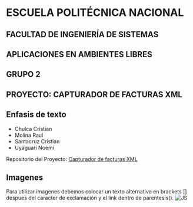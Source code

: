 # ESCUELA POLITÉCNICA NACIONAL

## FACULTAD DE INGENIERÍA DE SISTEMAS

## APLICACIONES EN AMBIENTES LIBRES

## GRUPO 2

## PROYECTO: CAPTURADOR DE FACTURAS XML


## Enfasis de texto
* Chulca Cristian
* Molina Raul
* Santacruz Cristian
* Uyaguari Noemi


Repositorio del Proyecto: [Capturador de facturas XML](https://github.com/RaulAkd/ProyectoAAL)


## Imagenes

Para utilizar imagenes debemos colocar un texto alternativo en brackets [] despues del caracter de exclamación y el link dentro de parentesis().
![JS](https://www.google.com.ec/search?q=js&espv=2&biw=1600&bih=799&source=lnms&tbm=isch&sa=X&ved=0ahUKEwjvy4G__dXPAhVG_R4KHWDRDhgQ_AUIBigB#imgrc=cVo2Kydp4XGAaM%3A)

